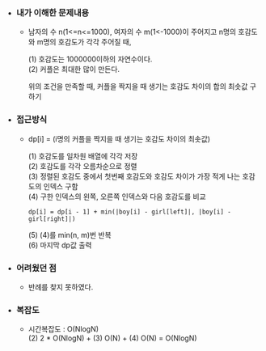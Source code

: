 - ### 내가 이해한 문제내용  
  - 남자의 수 n(1<=n<=1000), 여자의 수 m(1<-1000)이 주어지고 n명의 호감도와 m명의 호감도가 각각 주어질 때,  
    
    (1) 호감도는 1000000이하의 자연수이다.  
    (2) 커플은 최대한 많이 만든다.  
    
    위의 조건을 만족할 때, 커플을 짝지을 때 생기는 호감도 차이의 합의 최솟값 구하기  

- ### 접근방식  
  - dp[i] = (i명의 커플을 짝지을 때 생기는 호감도 차이의 최솟값)  
   
    (1) 호감도를 일차원 배열에 각각 저장  
    (2) 호감도를 각각 오름차순으로 정렬  
    (3) 정렬된 호감도 중에서 첫번째 호감도와 호감도 차이가 가장 적게 나는 호감도의 인덱스 구함  
    (4) 구한 인덱스의 왼쪽, 오른쪽 인덱스와 다음 호감도를 비교    
          
        dp[i] = dp[i - 1] + min(|boy[i] - girl[left]|, |boy[i] - girl[right]|)  
    (5) (4)를 min(n, m)번 반복  
    (6) 마지막 dp값 출력  

- ### 어려웠던 점  
  - 반례를 찾지 못하였다.  
  
- ### 복잡도  
  - 시간복잡도 : O(NlogN)  
    (2) 2 * O(NlogN) + (3) O(N) + (4) O(N) = O(NlogN)  
  
    

